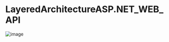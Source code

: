 # LayeredArchitectureASP.NET_WEB_API
![image](https://github.com/nurcankurt/LayeredArchitectureASP.NET_WEB_API/assets/112586484/2c793913-8e1d-4ac4-b09e-d9367309e6cc)
